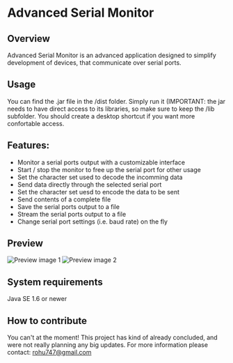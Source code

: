 # Advanced Serial Monitor

Overview
-
Advanced Serial Monitor is an advanced application designed to simplify development of devices, that communicate over serial ports.

Usage
-
You can find the .jar file in the /dist folder. Simply run it (IMPORTANT: the jar needs to have direct access to its libraries, so make sure to keep the /lib subfolder. You should create a desktop shortcut if you want more confortable access.

Features:
-
* Monitor a serial ports output with a customizable interface
* Start / stop the monitor to free up the serial port for other usage
* Set the character set used to decode the incomming data
* Send data directly through the selected serial port
* Set the character set uesd to encode the data to be sent
* Send contents of a complete file
* Save the serial ports output to a file
* Stream the serial ports output to a file
* Change serial port settings (i.e. baud rate) on the fly

Preview
-
<img src="https://github.com/Smartheads/AdvancedSerialMonitor/tree/master/imgs/Capture.PNG" alt="Preview image 1"/>
<img src="https://github.com/Smartheads/AdvancedSerialMonitor/tree/master/imgs/Capture2.PNG" alt="Preview image 2"/>

System requirements
-
Java SE 1.6 or newer

How to contribute
-
You can't at the moment! This project has kind of already concluded, and were not really planning any big updates. For more information please contact: rohu747@gmail.com
